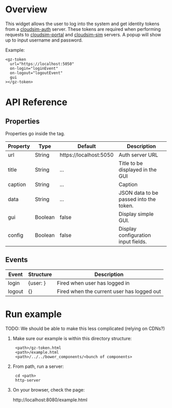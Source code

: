 # Overview

This widget allows the user to log into the system and get identity tokens from
a
[cloudsim-auth](https://bitbucket.org/osrf/cloudsim-auth)
server. These tokens are required when performing requests to
[cloudsim-portal](https://bitbucket.org/osrf/cloudsim-portal)
and
[cloudsim-sim](https://bitbucket.org/osrf/cloudsim-sim)
servers. A popup will show up to input username and password.

Example:

    <gz-token
      url="https://localhost:5050"
      on-login="loginEvent"
      on-logout="logoutEvent"
      gui
    ></gz-token>

# API Reference

## Properties

Properties go inside the tag.

| Property | Type | Default | Description |
| --- | --- | --- | --- |
| url | String | https://localhost:5050 | Auth server URL |
| title | String | ... | Title to be displayed in the GUI |
| caption | String | ... | Caption |
| data | String | ... | JSON data to be passed into the token. |
| gui | Boolean | false | Display simple GUI. |
| config | Boolean | false | Display configuration input fields. |

## Events

| Event | Structure | Description |
| --- | --- | --- |
| login | {user: <user>} | Fired when user <user> has logged in |
| logout | {} | Fired when the current user has logged out |

# Run example

TODO: We should be able to make this less complicated (relying on CDNs?)

1. Make sure our example is within this directory structure:

        <path>/gz-token.html
        <path>/example.html
        <path>/../../bower_components/<bunch of components>

2. From path, run a server:

        cd <path>
        http-server

3. On your browser, check the page:

    http://localhost:8080/example.html
